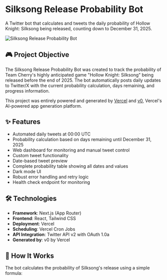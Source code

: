 # Silksong Release Probability Bot

A Twitter bot that calculates and tweets the daily probability of Hollow Knight: Silksong being released, counting down to December 31, 2025.

![Silksong Release Probability Bot](https://placeholder.svg?height=300&width=600&text=Silksong+Release+Probability+Bot)

## 🎮 Project Objective

The Silksong Release Probability Bot was created to track the probability of Team Cherry's highly anticipated game "Hollow Knight: Silksong" being released before the end of 2025. The bot automatically posts daily updates to Twitter/X with the current probability calculation, days remaining, and progress information.

This project was entirely powered and generated by [Vercel](https://vercel.com) and [v0](https://v0.dev), Vercel's AI-powered app generation platform.

## ✨ Features

- Automated daily tweets at 00:00 UTC
- Probability calculation based on days remaining until December 31, 2025
- Web dashboard for monitoring and manual tweet control
- Custom tweet functionality
- Date-based tweet preview
- Complete probability table showing all dates and values
- Dark mode UI
- Robust error handling and retry logic
- Health check endpoint for monitoring

## 🛠️ Technologies

- **Framework**: Next.js (App Router)
- **Frontend**: React, Tailwind CSS
- **Deployment**: Vercel
- **Scheduling**: Vercel Cron Jobs
- **API Integration**: Twitter API v2 with OAuth 1.0a
- **Generated by**: v0 by Vercel

## 🧮 How It Works

The bot calculates the probability of Silksong's release using a simple formula:
